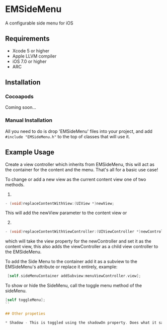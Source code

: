 EMSideMenu
==========

A configurable side menu for iOS

## Requirements
* Xcode 5 or higher
* Apple LLVM compiler
* iOS 7.0 or higher
* ARC

## Installation

### Cocoapods

Coming soon...

### Manual Installation

All you need to do is drop 'EMSideMenu' files into your project, and add `#include "EMSideMenu.h"` to the top of classes that will use it.

## Example Usage

Create a view controller which inherits from EMSideMenu, this will act as the container for the content and the menu. That's all for a basic use case! 

To change or add a new view as the current content view one of two methods.

1.   
```objective-c
- (void)replaceContentWithView:(UIView *)newView;
```

This will add the newView parameter to the content view or

2.  
```objective-c
- (void)replaceContentWithViewController:(UIViewController *)newController;
```

which will take the view property for the newController and set it as the content view, this also adds the viewController as a child view controller to the EMSideMenu.

To add the Side Menu to the container add it as a subview to the EMSideMenu's attribute or replace it entirely, example:

```objective-c
 [self.sideMenuContainer addSubview:menuViewController.view];
```

To show or hide the SideMenu, call the toggle menu method of the sideMenu.

```objective-c
[self toggleMenu];
``

## Other propeties

* Shadow - This is toggled using the shadowOn property. Does what it says on the tin.